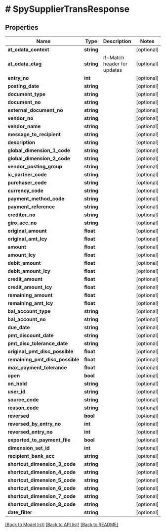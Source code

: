 # # SpySupplierTransResponse

## Properties

Name | Type | Description | Notes
------------ | ------------- | ------------- | -------------
**at_odata_context** | **string** |  | [optional]
**at_odata_etag** | **string** | If-Match header for updates | [optional]
**entry_no** | **int** |  | [optional]
**posting_date** | **string** |  | [optional]
**document_type** | **string** |  | [optional]
**document_no** | **string** |  | [optional]
**external_document_no** | **string** |  | [optional]
**vendor_no** | **string** |  | [optional]
**vendor_name** | **string** |  | [optional]
**message_to_recipient** | **string** |  | [optional]
**description** | **string** |  | [optional]
**global_dimension_1_code** | **string** |  | [optional]
**global_dimension_2_code** | **string** |  | [optional]
**vendor_posting_group** | **string** |  | [optional]
**ic_partner_code** | **string** |  | [optional]
**purchaser_code** | **string** |  | [optional]
**currency_code** | **string** |  | [optional]
**payment_method_code** | **string** |  | [optional]
**payment_reference** | **string** |  | [optional]
**creditor_no** | **string** |  | [optional]
**giro_acc_no** | **string** |  | [optional]
**original_amount** | **float** |  | [optional]
**original_amt_lcy** | **float** |  | [optional]
**amount** | **float** |  | [optional]
**amount_lcy** | **float** |  | [optional]
**debit_amount** | **float** |  | [optional]
**debit_amount_lcy** | **float** |  | [optional]
**credit_amount** | **float** |  | [optional]
**credit_amount_lcy** | **float** |  | [optional]
**remaining_amount** | **float** |  | [optional]
**remaining_amt_lcy** | **float** |  | [optional]
**bal_account_type** | **string** |  | [optional]
**bal_account_no** | **string** |  | [optional]
**due_date** | **string** |  | [optional]
**pmt_discount_date** | **string** |  | [optional]
**pmt_disc_tolerance_date** | **string** |  | [optional]
**original_pmt_disc_possible** | **float** |  | [optional]
**remaining_pmt_disc_possible** | **float** |  | [optional]
**max_payment_tolerance** | **float** |  | [optional]
**open** | **bool** |  | [optional]
**on_hold** | **string** |  | [optional]
**user_id** | **string** |  | [optional]
**source_code** | **string** |  | [optional]
**reason_code** | **string** |  | [optional]
**reversed** | **bool** |  | [optional]
**reversed_by_entry_no** | **int** |  | [optional]
**reversed_entry_no** | **int** |  | [optional]
**exported_to_payment_file** | **bool** |  | [optional]
**dimension_set_id** | **int** |  | [optional]
**recipient_bank_acc** | **string** |  | [optional]
**shortcut_dimension_3_code** | **string** |  | [optional]
**shortcut_dimension_4_code** | **string** |  | [optional]
**shortcut_dimension_5_code** | **string** |  | [optional]
**shortcut_dimension_6_code** | **string** |  | [optional]
**shortcut_dimension_7_code** | **string** |  | [optional]
**shortcut_dimension_8_code** | **string** |  | [optional]
**date_filter** | **string** |  | [optional]

[[Back to Model list]](../../README.md#models) [[Back to API list]](../../README.md#endpoints) [[Back to README]](../../README.md)
